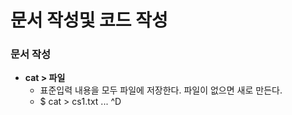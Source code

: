 # 문서 작성및 코드 작성

### 문서 작성

- **cat > 파일**
  - 표준입력 내용을 모두 파일에 저장한다. 파일이 없으면 새로 만든다.
  - $ cat > cs1.txt
...
^D

